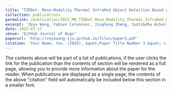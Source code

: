 ```yaml
---
title: "TIRDet: Mono-Modality Thermal InfraRed Object Detection Based on Prior Thermal-To-Visible Translation"
collection: publications
permalink: /publication/2023_MM_TIRDet_Mono_Modality_Thermal_InfraRed_Object_Detection
excerpt: 'Zeyu Wang, Fabien Colonnier, Jinghong Zheng, Jyotibdha Acharya, Wenyu Jiang, Kejie Huang.'
date: 2023-07-17
venue: 'GitHub Journal of Bugs'
paperurl: 'http://zeyuwang-zju.github.io/files/paper3.pdf'
citation: 'Your Name, You. (2024). &quot;Paper Title Number 3.&quot; <i>GitHub Journal of Bugs</i>. 1(3).'
---
```


The contents above will be part of a list of publications, if the user clicks the link for the publication than the contents of section will be rendered as a full page, allowing you to provide more information about the paper for the reader. When publications are displayed as a single page, the contents of the above "citation" field will automatically be included below this section in a smaller font.
